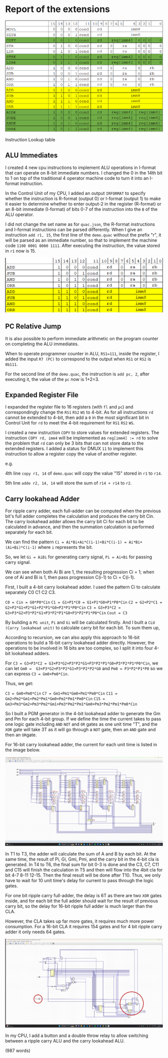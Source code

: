 # Report of the extensions
![Instruction Lookup table](assets/lookuptable.png)

Instruction Lookup table
## ALU Immediates
I created 4 new cpu instructions to implement ALU operations in I-format that
can operate on 8-bit immediate numbers. I changed the 0 in the 14th bit to 1
on top of the traditional 4 operator machine code to turn it into an I-format 
instruction.

In the Control Unit of my CPU, I added an output `IRFORMAT` to specify whether
the instruction is R-format (output 0) or I-format (output 1) to make it easier
to determine whether to enter output-2 in the register (R-format) or an 8-bit
immediate (I-format) of bits 0-7 of the instruction into the `B` of the ALU operator.

I did not change the set name as for `quac.json`, the R-format instructions and I-format
instructions can be parsed differently. When I give an instruction `add r1, 15`, the first line
of the `demo.quac` without the prefix "r", it will be parsed as an immediate number, so that to 
implement the machine code `1100 0001 0000 1111`. After executing the instruction, the value stored
in `r1` now is 15.

![ALU immediate instructions](assets/alu-immediate.png)

## PC Relative Jump
It is also possible to perform immediate arithmetic on the program counter on
completing the ALU immediates.

When to operate programmer counter in ALU, `RS1=111`, inside the register, I added
the input `R7 (PC)` to correspond to the output when `RS1` or `RS2` is `0b111`.

For the second line of the `demo.quac`, the instruction is `add pc, 2`, after executing it, the value of
the `pc` now is 1+2=3.

## Expanded Register File
I expanded the register file to 16 registers (with `fl` and `pc`) and correspondingly change the 
`RS1` `RS2` `WS` to 4-bit. As for all instructions `rd` cannot be extended to 4-bit, then add a `0` in the most
significant bit in Control Unit for `rd` to meet the 4-bit requirement for `RS1` `RS2` `WS`.

I created a new instruction `COPY` to store values for extended registers. The instruction `COPY rd, imm4` will be implemented 
as `reg[imm4] := rd` to solve the problem that `rd` can only be 3 bits that can not store data to the extended registers.
I added a status for DMUX `11` to implement this instruction to allow a register copy the value of another register.

e.g.

4th line `copy r1, 14` of `demo.quac` will copy the value "15" stored in `r1` to `r14`.

5th line `adde r2, 14, 14` will store the sum of `r14 + r14` to `r2`.

## Carry lookahead Adder
For ripple carry adder, each full-adder can be computed when the previous bit's full adder completes the calculation
and produces the carry bit Cin. The carry lookahead adder allows the carry bit Ci for each bit to be calculated in advance, and then the 
summation calculation is performed separately for each bit.

We can find the pattern `Ci = Ai*Bi+Ai*C(i-1)+Bi*C(i-1) = Ai*Bi+(Ai+Bi)*C(i-1)` where `i` represents the bit.

So, we let `Gi = AiBi` for generating carry signal, `Pi = Ai+Bi` for passing carry signal.

We can see when both Ai Bi are 1, the resulting progression Ci = 1; when one of Ai and Bi is 1, then pass progression C(i-1) to Ci = C(i-1).

First, I built a 4-bit carry lookahead adder. I used the pattern Ci to calculate separately C0 C1 C2 C3.

`C0 = Cin = G0*P0*Cin`
`C1 = G1+P1*C0 = G1+P1*G0+P1*P0*Cin`
`C2 = G2+P2*C1 = G2+P2*G1+P2*G1+P2*P1*G0+P2*P1*P0*Cin`
`C3 = G3+P3*C2 = G3+P3*G2+P3*P2*G1+P3*P2*P1*G0+P3*P2*P1*P0*Cin`
`Cout = C3`

By building a `PG unit`, `Pi` and `Gi` will be calculated firstly. And I built a `CLU (Carry lookahead unit)` to calculate
carry bit for each bit. To sum them up, 

According to recursion, we can also apply this approach to 16-bit operations to build a 16-bit carry lookahead adder directly.
However, the operations to be involved in 16 bits are too complex, so I split it into four 4-bit lookahead adders.

For `C3 = G3+P3*C2 = G3+P3*G2+P3*P2*G1+P3*P2*P1*G0+P3*P2*P1*P0*Cin`, we can let `Gm0 = 
G3+P3*G2+P3*P2*G1+P3*P2*P2*G0` and `Pm0 = P3*P2*P1*P0` so we can express `C3 = Gm0+Pm0*Cin`.

Thus, we get:

`C3 = Gm0+Pm0*Cin`
`C7 = Gm1+Pm1*Gm0+Pm1*Pm0*Cin`
`C11 = Gm2+Pm2*Gm1+Pm2*Pm1*Gm0+Pm2*Pm1*Pm0*Cin`
`C15 = Gm3+Pm3*Gm2+Pm3*Pm2*Gm1+Pm3*Pm2*Pm1*Gm0+Pm3*Pm2*Pm1*Pm0*Cin`

So I built a PGM generator in the 4-bit lookahead adder to generate the Gm and Pm for each 4-bit group. If we define the
time the current takes to pass one logic gate including `AND` `NOT` and `OR` gates as one unit time "T", and the `XOR` gate will
take 3T as it will go through a `NOT` gate, then an `AND` gate and then an `OR`gate.

For 16-bit carry lookahead adder, the current for each unit time is listed in the image below.

![16clatime](assets/16bit-cla-time.jpg)

In T1 to T3, the adder will calculate the sum of A and B by each bit. At the same time, the result of Pi, Gi, Gmi, Pmi, and the carry bit in the 4-bit
cla is generated. In T4 to T6, the final sum for bit 0-3 is done and the C3, C7, C11 and C15 will finish the calculation in T5 and then will flow into
the 4bit cla for bit 4-7 8-11 12-15. Then the final result will be done after T10. Thus, we only have to wait for 10 unit time's delay for current to pass
through the logic gates.

For one bit ripple carry full-adder, the delay is 6T as there are two `XOR` gates inside, and for each bit the full adder should wait for the result of previous 
carry bit, so the delay for 16-bit ripple full adder is much larger than the CLA.

However, the CLA takes up far more gates, it requires much more power consumption. For a 16-bit CLA it requires 154 gates and for 4 bit ripple carry adder it only needs 64 gates.

![cpu](assets/cpu.jpg)

In my CPU, I add a button and a double throw relay to allow switching between a ripple carry ALU and the carry lookahead ALU.

(987 words)